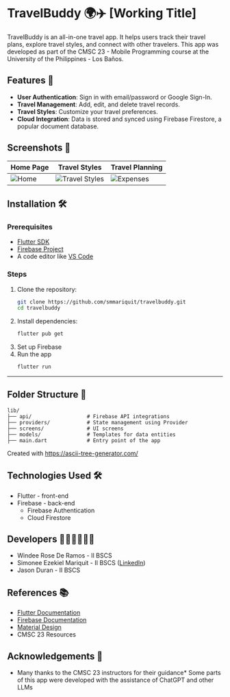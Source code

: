 # TravelBuddy 🌍✈️ [Working Title]

TravelBuddy is an all-in-one travel app. It helps users track their travel plans, explore travel styles, and connect with other travelers.  This app was developed as part of the CMSC 23 - Mobile Programming course at the University of the Philippines - Los Baños.
## Features 🚀

- **User Authentication**: Sign in with email/password or Google Sign-In.
- **Travel Management**: Add, edit, and delete travel records.
- **Travel Styles**: Customize your travel preferences.
- **Cloud Integration**: Data is stored and synced using Firebase Firestore, a popular document database.
## Screenshots 📸

| Home Page | Travel Styles | Travel Planning |
|-----------|---------------|-----------------|
| ![Home](assets/screenshots/home.png) | ![Travel Styles](assets/screenshots/travel_styles.png) | ![Expenses](assets/screenshots/expenses.png) |

## Installation 🛠️

### Prerequisites
- [Flutter SDK](https://flutter.dev/docs/get-started/install)
- [Firebase Project](https://firebase.google.com/)
- A code editor like [VS Code](https://code.visualstudio.com/)

### Steps
1. Clone the repository:
   ```bash
   git clone https://github.com/smmariquit/travelbuddy.git
   cd travelbuddy
   ```
2. Install dependencies:
    ```bash
    flutter pub get
    ```
3. Set up Firebase
4. Run the app
    ```bash
    flutter run
    ```
---
## Folder Structure 📂
```
lib/
├── api/                  # Firebase API integrations
├── providers/            # State management using Provider
├── screens/              # UI screens
├── models/               # Templates for data entities
├── main.dart             # Entry point of the app
```
Created with https://ascii-tree-generator.com/

## Technologies Used 🛠️
* Flutter - front-end
* Firebase - back-end
  * Firebase Authentication
  * Cloud Firestore
## Developers 👩‍💻👨‍💻👨‍💻

* Windee Rose De Ramos - II BSCS
* Simonee Ezekiel Mariquit - II BSCS ([LinkedIn](https://linkedin.com/in/stimmie))
* Jason Duran - II BSCS
## References 📚
* [Flutter Documentation](https://flutter.dev/docs)
* [Firebase Documentation](https://firebase.google.com/docs)
* [Material Design](https://m3.material.io/)
* CMSC 23 Resources
## Acknowledgements 🙏
* Many thanks to the CMSC 23 instructors for their guidance* Some parts of this app were developed with the assistance of ChatGPT and other LLMs

